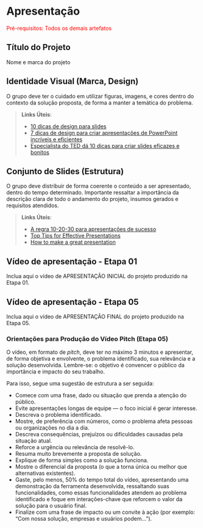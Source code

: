 # Apresentação

<span style="color:red">Pré-requisitos: Todos os demais artefatos</span>

## Título do Projeto

Nome e marca do projeto

## Identidade Visual (Marca, Design)

O grupo deve ter o cuidado em utilizar figuras, imagens, e cores dentro do contexto da solução proposta, de forma a manter a temática do problema.

> **Links Úteis**:
> - [10 dicas de design para slides](https://rockcontent.com/blog/design-para-slides/)
> - [7 dicas de design para criar apresentações de PowerPoint incríveis e eficientes](https://www.shutterstock.com/pt/blog/7-dicas-de-design-para-criar-apresentacoes-de-powerpoint-incriveis-e-eficientes)
> - [Especialista do TED dá 10 dicas para criar slides eficazes e bonitos](https://soap.com.br/blog/especialista-do-ted-da-10-dicas-para-criar-slides-eficazes-e-bonitos)

## Conjunto de Slides (Estrutura)

O grupo deve distribuir de forma coerente o conteúdo a ser apresentado, dentro do tempo determinado. Importante ressaltar a importância da descrição clara de todo o andamento do projeto, insumos gerados e requisitos atendidos.
 
> **Links Úteis**:
> - [A regra 10-20-30 para apresentações de sucesso](https://revistapegn.globo.com/Noticias/noticia/2014/07/regra-10-20-30-para-apresentacoes-de-sucesso.html)
> - [Top Tips for Effective Presentations](https://www.skillsyouneed.com/present/presentation-tips.html)
> - [How to make a great presentation](https://www.ted.com/playlists/574/how_to_make_a_great_presentation)
>

## Vídeo de apresentação - Etapa 01

Inclua aqui o vídeo de APRESENTAÇÃO INICIAL do projeto produzido na Etapa 01.

## Vídeo de apresentação - Etapa 05

Inclua aqui o vídeo de APRESENTAÇÃO FINAL do projeto produzido na Etapa 05.

### Orientações para Produção do Vídeo Pitch (Etapa 05)

O vídeo, em formato de _pitch_, deve ter no máximo 3 minutos e apresentar, de forma objetiva e envolvente, o problema identificado, sua relevância e a solução desenvolvida. 
Lembre-se: o objetivo é convencer o público da importância e impacto do seu trabalho.

Para isso, segue uma sugestão de estrutura a ser seguida:
- Comece com uma frase, dado ou situação que prenda a atenção do público.
- Evite apresentações longas de equipe — o foco inicial é gerar interesse.
- Descreva o problema identificado. 
- Mostre, de preferência com números, como o problema afeta pessoas ou organizações no dia a dia.
- Descreva consequências, prejuízos ou dificuldades causadas pela situação atual.
- Reforce a urgência ou relevância de resolvê-lo.
- Resuma muito brevemente a proposta de solução.
- Explique de forma simples como a solução funciona.
- Mostre o diferencial da proposta (o que a torna única ou melhor que alternativas existentes).
- Gaste, pelo menos, 50% do tempo total do vídeo, apresentando uma demonstração da ferramenta desenvolvida, ressaltando suas funcionalidades, como essas funcionalidades atendem ao problema identificado e foque em interações-chave que reforcem o valor da solução para o usuário final.
- Finalize com uma frase de impacto ou um convite à ação (por exemplo: “Com nossa solução, empresas e usuários podem…”).
